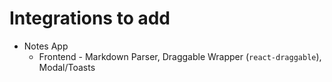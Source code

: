 # Integrations to add

- Notes App
    - Frontend - Markdown Parser, Draggable Wrapper (`react-draggable`), Modal/Toasts